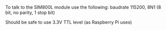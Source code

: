 To talk to the SIM800L module use the following:
baudrate 115200, 8N1 (8 bit, no parity, 1 stop bit)

Should be safe to use 3.3V TTL level (as Raspberry Pi uses)
